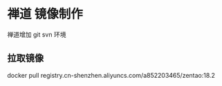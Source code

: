 # 禅道 镜像制作
禅道增加 git svn 环境

## 拉取镜像
docker pull registry.cn-shenzhen.aliyuncs.com/a852203465/zentao:18.2









